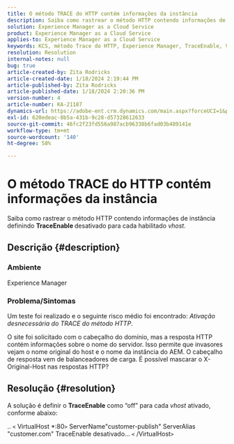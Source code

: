 ```yaml
---
title: O método TRACE do HTTP contém informações da instância
description: Saiba como rastrear o método HTTP contendo informações de instância.
solution: Experience Manager as a Cloud Service
product: Experience Manager as a Cloud Service
applies-to: Experience Manager as a Cloud Service
keywords: KCS, método Trace do HTTP, Experience Manager, TraceEnable, Vhost
resolution: Resolution
internal-notes: null
bug: true
article-created-by: Zita Rodricks
article-created-date: 1/18/2024 2:19:44 PM
article-published-by: Zita Rodricks
article-published-date: 1/18/2024 2:20:36 PM
version-number: 4
article-number: KA-21187
dynamics-url: https://adobe-ent.crm.dynamics.com/main.aspx?forceUCI=1&pagetype=entityrecord&etn=knowledgearticle&id=41a8f49e-0cb6-ee11-a569-6045bd0065f9
exl-id: 620edeac-8b5a-431b-9c28-d57328612633
source-git-commit: 46fc2f23fd556a987acb96338b6fad03b489141e
workflow-type: tm+mt
source-wordcount: '140'
ht-degree: 58%

---
```


# O método TRACE do HTTP contém informações da instância


Saiba como rastrear o método HTTP contendo informações de instância definindo <b>TraceEnable </b>desativado para cada habilitado *vhost.*

## Descrição {#description}


### <b>Ambiente</b>

Experience Manager



### <b>Problema/Sintomas</b>

Um teste foi realizado e o seguinte risco médio foi encontrado: *Ativação desnecessária do TRACE do método HTTP*.

O site foi solicitado com o cabeçalho do domínio, mas a resposta HTTP contém informações sobre o nome do servidor. Isso permite que invasores vejam o nome original do host e o nome da instância do AEM. O cabeçalho de resposta vem de balanceadores de carga. É possível mascarar o X-Original-Host nas respostas HTTP?


## Resolução {#resolution}


A solução é definir o <b>TraceEnable</b> como “off” para cada *vhost* ativado, conforme abaixo:

..
`<` VirtualHost \*:80`>`
ServerName&quot;customer-publish&quot; ServerAlias &quot;customer.com&quot; TraceEnable desativado...
`<` /VirtualHost`>`

